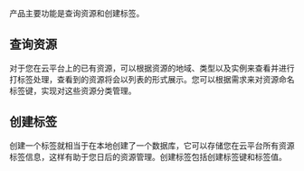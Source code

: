 产品主要功能是查询资源和创建标签。
## 查询资源
对于您在云平台上的已有资源，可以根据资源的地域、类型以及实例来查看并进行打标签处理，查看到的资源将会以列表的形式展示。您可以根据需求来对资源命名标签键，实现对这些资源分类管理。
## 创建标签
创建一个标签就相当于在本地创建了一个数据库，它可以存储您在云平台所有资源标签信息，这样有助于您日后的资源管理。创建标签包括创建标签键和标签值。

